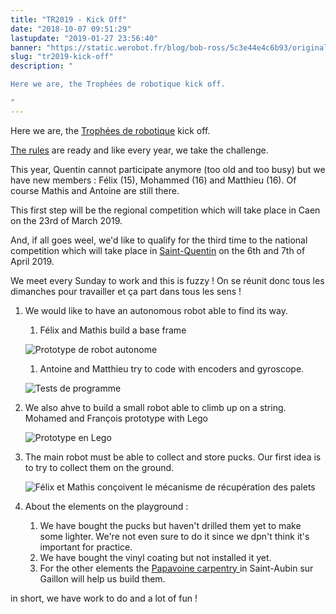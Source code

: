 ```yaml
---
title: "TR2019 - Kick Off"
date: "2018-10-07 09:51:29"
lastupdate: "2019-01-27 23:56:40"
banner: "https://static.werobot.fr/blog/bob-ross/5c3e44e4c6b93/original.png"
slug: "tr2019-kick-off"
description: " 

Here we are, the Trophées de robotique kick off.

"
---
```


Here we are, the <a href="http://www.tropheesderobotique.fr/">Trophées de robotique</a> kick off.

<a href="http://www.eurobot.org/images/2019/Eurobot2019_Rules_Junior_OFFICIAL_EN.pdf">The rules</a> are ready and like every year, we take the challenge.

This year, Quentin cannot participate anymore (too old and too busy) but we have new members : Félix (15), Mohammed (16) and Matthieu (16). Of course Mathis and Antoine are still there.

This first step will be the regional competition which will take place in Caen on the 23rd of March 2019.

And, if all goes weel, we'd like to qualify for the third time to the national competition which will take place in <a href="https://www.google.fr/maps/place/02100+Saint-Quentin/@49.8476282,3.2440442,13z/data=!3m1!4b1!4m5!3m4!1s0x47e8186188e01cc5:0x40af13e8169d440!8m2!3d49.847066!4d3.2874">Saint-Quentin</a> on the 6th and 7th of April 2019.

We meet every Sunday to work and this is fuzzy !
On se réunit donc tous les dimanches pour travailler et ça part dans tous les sens !
1. We would like to have an autonomous robot able to find its way.
   1. Félix and Mathis build a base frame

    ![Prototype de robot autonome](https://static.werobot.fr/blog/bob-ross/5c3e44e5de144/50.jpg "Prototype de robot autonome")
   1. Antoine and Matthieu try to code with encoders and gyroscope.

    ![Tests de programme](https://static.werobot.fr/blog/bob-ross/5c3e44ec81c96/50.jpg "Tests de programme")

1. We also ahve to build a small robot able to climb up on a string.
   Mohamed and François prototype with Lego

   ![Prototype en Lego](https://static.werobot.fr/blog/bob-ross/5c3e44ee7c2f8/50.jpg "Prototype en Lego")

1. The main robot must be able to collect and store pucks. Our first idea is to try to collect them on the ground.

   ![Félix et Mathis conçoivent le mécanisme de récupération des palets](https://static.werobot.fr/blog/bob-ross/5c3e44f05432e/50.jpg "Félix et Mathis conçoivent le mécanisme de récupération des palets")

1. About the elements on the playground :
   1. We have bought the pucks but haven't drilled them yet to make some lighter. We're not even sure to do it since we dpn't think it's important for practice.
   1. We have bought the vinyl coating but not installed it yet.
   1. For the other elements the <a href="https://www.papavoine-menuiserie.com/">Papavoine carpentry </a> in Saint-Aubin sur Gaillon will help us build them.

in short, we have work to do and a lot of fun !




    